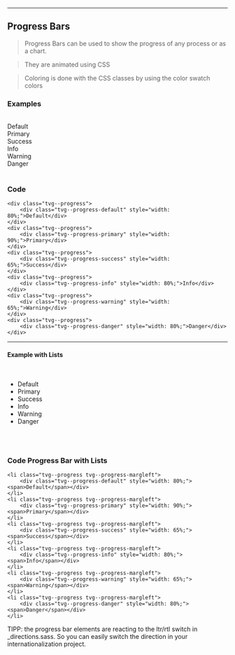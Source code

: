 
---

<a name="progress"></a>

## Progress Bars

> Progress Bars can be used to show the progress of any process or as a chart.

> They are animated using CSS

> Coloring is done with the CSS classes by using the color swatch colors

### Examples

<div style="clear: both">&nbsp;</div>

<div class="tvg--col-XXS-12  tvg--col-S-5">

<div class="tvg--progress">
    <div class="tvg--progress-default" style="width: 80%;">Default</div>
</div>
<div class="tvg--progress">
    <div class="tvg--progress-primary" style="width: 90%;">Primary</div>
</div>
<div class="tvg--progress">
    <div class="tvg--progress-success" style="width: 65%;">Success</div>
</div>
<div class="tvg--progress">
    <div class="tvg--progress-info" style="width: 80%;">Info</div>
</div>
<div class="tvg--progress">
    <div class="tvg--progress-warning" style="width: 65%;">Warning</div>
</div>
<div class="tvg--progress">
    <div class="tvg--progress-danger" style="width: 80%;">Danger</div>
</div>

</div>

<div style="clear: both">&nbsp;</div>

### Code

<pre><code class="html">&lt;div class="tvg--progress">
    &lt;div class="tvg--progress-default" style="width: 80%;">Default&lt;/div>
&lt;/div>
&lt;div class="tvg--progress">
    &lt;div class="tvg--progress-primary" style="width: 90%;">Primary&lt;/div>
&lt;/div>
&lt;div class="tvg--progress">
    &lt;div class="tvg--progress-success" style="width: 65%;">Success&lt;/div>
&lt;/div>
&lt;div class="tvg--progress">
    &lt;div class="tvg--progress-info" style="width: 80%;">Info&lt;/div>
&lt;/div>
&lt;div class="tvg--progress">
    &lt;div class="tvg--progress-warning" style="width: 65%;">Warning&lt;/div>
&lt;/div>
&lt;div class="tvg--progress">
    &lt;div class="tvg--progress-danger" style="width: 80%;">Danger&lt;/div>
&lt;/div>
</code></pre>

---

#### Example with Lists

<div style="clear: both">&nbsp;</div>

<div class="tvg--col-XXS-12 tvg--col-S-5">

<ul class="tvg--liststyle-none">
<li class="tvg--progress tvg--progress-margleft"><div class="tvg--progress-default" style="width: 80%;"><span>Default</span></div></li>
<li class="tvg--progress tvg--progress-margleft"><div class="tvg--progress-primary" style="width: 90%;"><span>Primary</span></div></li>
<li class="tvg--progress tvg--progress-margleft"><div class="tvg--progress-success" style="width: 65%;"><span>Success</span></div></li>
<li class="tvg--progress tvg--progress-margleft"><div class="tvg--progress-info" style="width: 80%;"><span>Info</span></div></li>
<li class="tvg--progress tvg--progress-margleft"><div class="tvg--progress-warning" style="width: 65%;"><span>Warning</span></div></li>
<li class="tvg--progress tvg--progress-margleft"><div class="tvg--progress-danger" style="width: 80%;"><span>Danger</span></div></li>
</ul>
</div><div class="tvg--col-XXS-12 tvg--col-S-7">&nbsp;</div>

<div style="clear: both">&nbsp;</div>

### Code Progress Bar with Lists

<pre><code class="html">&lt;li class="tvg--progress tvg--progress-margleft">
    &lt;div class="tvg--progress-default" style="width: 80%;">&lt;span>Default&lt;/span>&lt;/div>
&lt;/li>
&lt;li class="tvg--progress tvg--progress-margleft">
    &lt;div class="tvg--progress-primary" style="width: 90%;">&lt;span>Primary&lt;/span>&lt;/div>
&lt;/li>
&lt;li class="tvg--progress tvg--progress-margleft">
    &lt;div class="tvg--progress-success" style="width: 65%;">&lt;span>Success&lt;/span>&lt;/div>
&lt;/li>
&lt;li class="tvg--progress tvg--progress-margleft">
    &lt;div class="tvg--progress-info" style="width: 80%;">&lt;span>Info&lt;/span>&lt;/div>
&lt;/li>
&lt;li class="tvg--progress tvg--progress-margleft">
    &lt;div class="tvg--progress-warning" style="width: 65%;">&lt;span>Warning&lt;/span>&lt;/div>
&lt;/li>
&lt;li class="tvg--progress tvg--progress-margleft">
    &lt;div class="tvg--progress-danger" style="width: 80%;">&lt;span>Danger&lt;/span>&lt;/div>
&lt;/li>
</code></pre>

<div class="tvg--infobox tvg--infobox-info">TIPP: the progress bar elements are reacting to the ltr/rtl switch in _directions.sass. So you can easily switch the direction in your internationalization project.</div>
